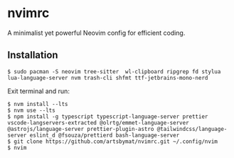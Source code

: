 # nvimrc

A minimalist yet powerful Neovim config for efficient coding.

## Installation

```shell
$ sudo pacman -S neovim tree-sitter  wl-clipboard ripgrep fd stylua lua-language-server nvm trash-cli shfmt ttf-jetbrains-mono-nerd
```

Exit terminal and run:

```shell
$ nvm install --lts
$ nvm use --lts
$ npm install -g typescript typescript-language-server prettier vscode-langservers-extracted @olrtg/emmet-language-server @astrojs/language-server prettier-plugin-astro @tailwindcss/language-server eslint_d @fsouza/prettierd bash-language-server
$ git clone https://github.com/artsbymat/nvimrc.git ~/.config/nvim
$ nvim
```
